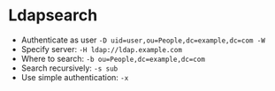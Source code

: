 # Ldapsearch

* Authenticate as user `-D uid=user,ou=People,dc=example,dc=com -W`
* Specify server: `-H ldap://ldap.example.com`
* Where to search: `-b ou=People,dc=example,dc=com`
* Search recursively: `-s sub`
* Use simple authentication: `-x`